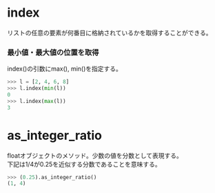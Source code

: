 # index
リストの任意の要素が何番目に格納されているかを取得することができる。

### 最小値・最大値の位置を取得
index()の引数にmax(), min()を指定する。

```python
>>> l = [2, 4, 6, 8]
>>> l.index(min(l))
0
>>> l.index(max(l))
3
```

# as_integer_ratio
floatオブジェクトのメソッド。少数の値を分数として表現する。<br>
下記は1/4が0.25を近似する分数であることを意味する。

```python
>>> (0.25).as_integer_ratio()
(1, 4)
```